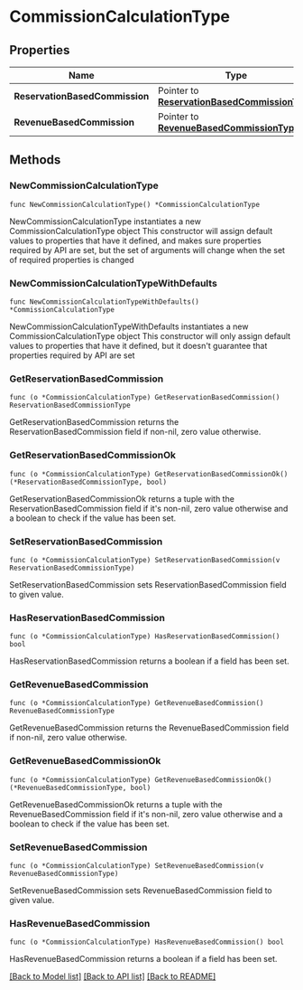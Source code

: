 # CommissionCalculationType

## Properties

Name | Type | Description | Notes
------------ | ------------- | ------------- | -------------
**ReservationBasedCommission** | Pointer to [**ReservationBasedCommissionType**](ReservationBasedCommissionType.md) |  | [optional] 
**RevenueBasedCommission** | Pointer to [**RevenueBasedCommissionType**](RevenueBasedCommissionType.md) |  | [optional] 

## Methods

### NewCommissionCalculationType

`func NewCommissionCalculationType() *CommissionCalculationType`

NewCommissionCalculationType instantiates a new CommissionCalculationType object
This constructor will assign default values to properties that have it defined,
and makes sure properties required by API are set, but the set of arguments
will change when the set of required properties is changed

### NewCommissionCalculationTypeWithDefaults

`func NewCommissionCalculationTypeWithDefaults() *CommissionCalculationType`

NewCommissionCalculationTypeWithDefaults instantiates a new CommissionCalculationType object
This constructor will only assign default values to properties that have it defined,
but it doesn't guarantee that properties required by API are set

### GetReservationBasedCommission

`func (o *CommissionCalculationType) GetReservationBasedCommission() ReservationBasedCommissionType`

GetReservationBasedCommission returns the ReservationBasedCommission field if non-nil, zero value otherwise.

### GetReservationBasedCommissionOk

`func (o *CommissionCalculationType) GetReservationBasedCommissionOk() (*ReservationBasedCommissionType, bool)`

GetReservationBasedCommissionOk returns a tuple with the ReservationBasedCommission field if it's non-nil, zero value otherwise
and a boolean to check if the value has been set.

### SetReservationBasedCommission

`func (o *CommissionCalculationType) SetReservationBasedCommission(v ReservationBasedCommissionType)`

SetReservationBasedCommission sets ReservationBasedCommission field to given value.

### HasReservationBasedCommission

`func (o *CommissionCalculationType) HasReservationBasedCommission() bool`

HasReservationBasedCommission returns a boolean if a field has been set.

### GetRevenueBasedCommission

`func (o *CommissionCalculationType) GetRevenueBasedCommission() RevenueBasedCommissionType`

GetRevenueBasedCommission returns the RevenueBasedCommission field if non-nil, zero value otherwise.

### GetRevenueBasedCommissionOk

`func (o *CommissionCalculationType) GetRevenueBasedCommissionOk() (*RevenueBasedCommissionType, bool)`

GetRevenueBasedCommissionOk returns a tuple with the RevenueBasedCommission field if it's non-nil, zero value otherwise
and a boolean to check if the value has been set.

### SetRevenueBasedCommission

`func (o *CommissionCalculationType) SetRevenueBasedCommission(v RevenueBasedCommissionType)`

SetRevenueBasedCommission sets RevenueBasedCommission field to given value.

### HasRevenueBasedCommission

`func (o *CommissionCalculationType) HasRevenueBasedCommission() bool`

HasRevenueBasedCommission returns a boolean if a field has been set.


[[Back to Model list]](../README.md#documentation-for-models) [[Back to API list]](../README.md#documentation-for-api-endpoints) [[Back to README]](../README.md)


